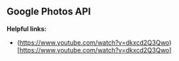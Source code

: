 ## Google Photos API


**Helpful links:**

* (https://www.youtube.com/watch?v=dkxcd2Q3Qwo)[https://www.youtube.com/watch?v=dkxcd2Q3Qwo]